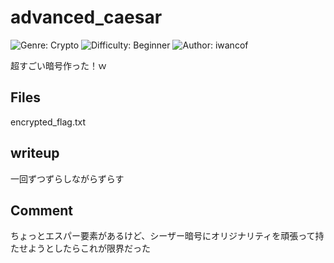 # advanced_caesar
![Genre: Crypto](https://img.shields.io/badge/genre-misc-brightgreen?style=for-the-badge)
![Difficulty: Beginner](https://img.shields.io/badge/difficulty-Beginner-blue?style=for-the-badge)
![Author: iwancof](https://img.shields.io/badge/author-iwancof-lightgrey?style=for-the-badge)

超すごい暗号作った！ｗ

## Files
encrypted_flag.txt

## writeup
一回ずつずらしながらずらす

## Comment
ちょっとエスパー要素があるけど、シーザー暗号にオリジナリティを頑張って持たせようとしたらこれが限界だった


